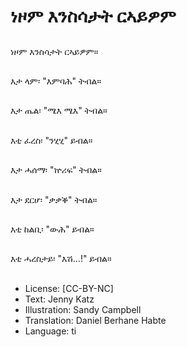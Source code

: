 # ነዞም እንስሳታት ርኣይዎም

##
ነዞም እንስሳታት ርኣይዎም።

##
እታ ላም፡ "እምባሕ" ትብል።

##
እታ ጤል፡ "ሜእ ሜእ" ትብል።

##
እቲ ፈረስ፡ "ንሂሂ" ይብል።

##
እታ ሓሰማ፡ "ኵሪፍ" ትብል።

##
እታ ደርሆ፡ "ቃቃቕ" ትብል።

##
እቲ ከልቢ፡ "ውሕ" ይብል።

##
እቲ ሓረስታይ፡ "እሽ...!" ይብል።

##
* License: [CC-BY-NC]
* Text: Jenny Katz
* Illustration: Sandy Campbell
* Translation: Daniel Berhane Habte
* Language: ti
